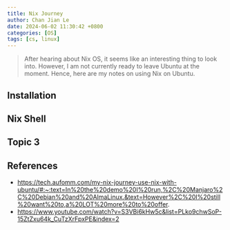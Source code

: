 ```yaml
---
title: Nix Journey
author: Chan Jian Le
date: 2024-06-02 11:30:42 +0800
categories: [OS]
tags: [cs, linux]
---
```


> After hearing about Nix OS, it seems like an interesting thing to look into.
> However, I am not currently ready to leave Ubuntu at the moment.
> Hence, here are my notes on using Nix on Ubuntu.

## Installation

## Nix Shell

## Topic 3

## References

- https://tech.aufomm.com/my-nix-journey-use-nix-with-ubuntu/#:~:text=In%20the%20demo%20I%20run,%2C%20Manjaro%2C%20Debian%20and%20AlmaLinux.&text=However%2C%20I%20still%20want%20to,a%20LOT%20more%20to%20offer.
- https://www.youtube.com/watch?v=S3VBi6kHw5c&list=PLko9chwSoP-15ZtZxu64k_CuTzXrFpxPE&index=2
